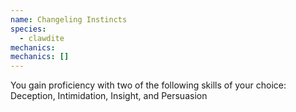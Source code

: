 ```yaml
---
name: Changeling Instincts
species:
  - clawdite
mechanics:
mechanics: []
---
```

You gain proficiency with two of the following skills of your choice: Deception, Intimidation, Insight, and Persuasion
